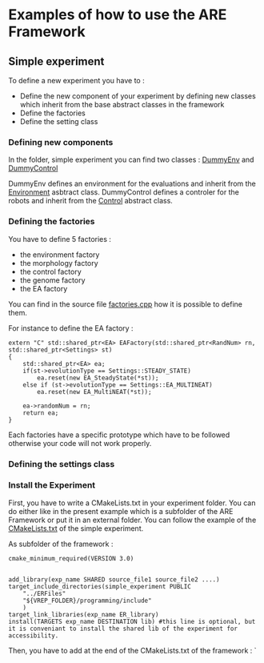 # Examples of how to use the ARE Framework

## Simple experiment

To define a new experiment you have to :

*  Define the new component of your experiment by defining new classes which inherit from the base abstract classes in the framework
*  Define the factories
*  Define the setting class


### Defining new components

In the folder, simple experiment you can find two classes : [DummyEnv](https://bitbucket.org/autonomousroboticsevolution/evolutionary_robotics_framework/src/minimal_framework/EvolutionVREP/examples/simple_experiment/DummyEnv.h) and [DummyControl](https://bitbucket.org/autonomousroboticsevolution/evolutionary_robotics_framework/src/minimal_framework/EvolutionVREP/examples/simple_experiment/DummyControl.h)

DummyEnv defines an environment for the evaluations and inherit from the [Environment](https://bitbucket.org/autonomousroboticsevolution/evolutionary_robotics_framework/src/minimal_framework/EvolutionVREP/ERFiles/env/Environment.h) asbtract class.
DummyControl defines a controler for the robots and inherit from the [Control](https://bitbucket.org/autonomousroboticsevolution/evolutionary_robotics_framework/src/minimal_framework/EvolutionVREP/ERFiles/control/Control.h) abstract class.

### Defining the factories

You have to define 5 factories :

- the environment factory
- the morphology factory
- the control factory
- the genome factory
- the EA factory

You can find in the source file [factories.cpp](https://bitbucket.org/autonomousroboticsevolution/evolutionary_robotics_framework/src/minimal_framework/EvolutionVREP/examples/simple_experiment/factories.cpp) how it is possible to define them.

For instance to define the EA factory :

```
extern "C" std::shared_ptr<EA> EAFactory(std::shared_ptr<RandNum> rn, std::shared_ptr<Settings> st)
{
    std::shared_ptr<EA> ea;
    if(st->evolutionType == Settings::STEADY_STATE)
        ea.reset(new EA_SteadyState(*st));
    else if (st->evolutionType == Settings::EA_MULTINEAT)
        ea.reset(new EA_MultiNEAT(*st));

    ea->randomNum = rn;
    return ea;
}
```

Each factories have a specific prototype which have to be followed otherwise your code will not work properly. 

### Defining the settings class

### Install the Experiment

First, you have to write a CMakeLists.txt in your experiment folder. You can do either like in the present example which is a subfolder of the ARE Framework or put it in an external folder.
You can follow the example of the [CMakeLists.txt](https://bitbucket.org/autonomousroboticsevolution/evolutionary_robotics_framework/src/minimal_framework/EvolutionVREP/examples/CMakeLists.txt) of the simple experiment.

As subfolder of the framework : 
```
cmake_minimum_required(VERSION 3.0)


add_library(exp_name SHARED source_file1 source_file2 ....)
target_include_directories(simple_experiment PUBLIC
    "../ERFiles"
    "${VREP_FOLDER}/programming/include"
    )
target_link_libraries(exp_name ER_library)
install(TARGETS exp_name DESTINATION lib) #this line is optional, but it is conveniant to install the shared lib of the experiment for accessibility.
```
Then, you have to add at the end of the CMakeLists.txt of the framework :
`
